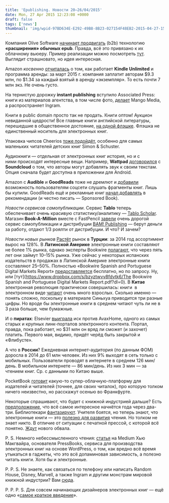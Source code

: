 ```yaml
---
title: 'Epublishing. Новости 20–26/04/2015'
date: Mon, 27 Apr 2015 12:23:08 +0000
draft: false
tags: ['news']
thumbnail: 'img/wpid-97BD634E-E292-49B8-8B23-027154F48EB2-2015-04-27-15-23.png'
---
```


Компания Olive Software [начинает продвигать](http://www.olivesoftware.com/digital-content/recorded-version-of-olive-smartlayers-webinar/) (b2b) технологию **«расширения» обычных epub**. Правда, всё это привязано к их облачному вьюеру. Пример реализации можно посмотреть [тут](http://sample.olivesoftware.com/Olive/OTB/SavasBeatieSampler/). Выглядит страшновато, но идея интересная.

Amazon *косвенно* [отчиталась](http://lunch.publishersmarketplace.com/2015/04/ku-for-march-new-high-for-the-pool-but-almost-a-new-low-per-book/) о том, как работает **Kindle Unlimited** и программа аренды: за март 2015 г. компания заплатит авторам $9.3 млн, по $1.34 за каждый взятый в аренду «экземпляр». То есть почти 7 млн экз. Не очень густо.

На тернистую дорожку **instant publishing** вступило Associated Press: книги из материалов агентства, в том числе фото, [делает](http://www.mangomedia.us/ap-editions/) Mango Media, а распространяет Ingram.

Книги в public domain просто так не продать. Книги оптом! Аукцион невиданной щедрости! Все главные книги английской литературы, перешедшие в общественное достояние, [на одной флэшке](http://ebookfriendly.com/usb-drive-with-3000-books/). Флэшка не единственный носитель для электронных книг.

Упаковка чипсов Cheerios [тоже подойдёт](http://www.digitalbookworld.com/2015/bookshout-serves-simon-schuster-ebooks-with-cheerios/), особенно для самых маленьких читателей детских книг Simon & Schuster.

Аудиокниги — отдельная от электронных книг история, но и с ними происходят интересные вещи. Например, **Wattpad** [договорился](http://goodereader.com/blog/e-book-news/wattpad-and-soundcloud-bring-audio-to-stories) с **Soundcloud** о том, что авторы могут добавлять звук к своим текстам. Опция сначала будет доступна в приложении для Android.

Amazon c **Audible** и **GoodReads** тоже не дремлют и [добавили](http://goodereader.com/blog/audiobooks/amazon-and-audible-bring-audiobooks-to-goodreads) возможность пользователям соцсети слушать фрагменты книг. Лишь бы купили. GoodReads ещё и рекламные книг [начал добавлять](http://goodereader.com/blog/e-book-news/goodreads-testing-sponsored-books) в рекомендации (и честно писать — Sponsored Book).

*Новости сервисов самопубликации*. Сервис **Tablo** теперь обеспечивает очень красивую статистику/аналитику — [Tablo Scholar](https://tablo.io/scholar). Магазин **Book-A-Million** вместе с FastPencil [завели](http://the-digital-reader.com/2015/04/23/books-a-million-partners-with-fastpencil-launches-a-self-pub-services-unit/) очень дорогой сервис самопубликации и дистрибуции [BAM! Publishing](https://diy.bampublish.com/) — берут деньги за работу, отдают 1/3 роялти от дистрибуции. И что? И зачем?

*Новости новых рынков* [Растёт](http://www.dailysabah.com/nation/2015/04/21/number-of-ebooks-in-turkey-reaches-a-new-high) рынок в **Турции**: за 2014 год ассортимент вырос на 128%. В **Латинской Америке** электронные книги составляют не более 1% рынка, однако эксперты Bookwire [полагают](http://publishingperspectives.com/2015/04/latin-american-digital-markets-to-rise-10-15-by-2020/), что через пять лет они займут 10–15% рынка. Уже сейчас у некоторых испанских издательств в продажах в Латинской Америке электронные книги составляют 25–50%. Полностью «Bookwire Spanish and Portuguese Digital Markets Report» [предоставляется](http://marketing.bookwire.de/acton/media/14994/download-bookwire-spanish-and-portuguese-digital-ebook-markets-report) бесплатно, но по запросу. Ну, или [тут](https://www.dropbox.com/s/bzyztwvv8fdvtk6/The Bookwire Spanish and Portuguese Digital Markets Report.pdf?dl=0). В **Китае** электронная революция практически совершилась: книги  в электронном виде [читают](http://news.xinhuanet.com/english/2015-04/20/c_134167260.htm?et_mid=743569&rid=240989063) очень много взрослых. Сколько именно — понять сложно, поскольку в материале Синьхуа приводится три разные цифры. Но вроде бы электронные книги в среднем читают чуть ли не в 3 раза больше, чем бумажные.

И о **пиратах**: Elsevier [выиграла](http://www.thebookseller.com/node/300517/draft) иск против AvaxHome, одного из самых старых и крупных линк-порталов электронного контента. Портал, правда, пока работает, но $31 млн он вряд ли сможет (и захочет) платить. Первого мая, видимо, придёт черёд быть закрытой и «Флибусте».

А что в **России**? Ежедневная интернет-аудитория (по данным ФОМ) доросла в 2014 до 61 млн человек. Из них 9% выходят в сеть только с мобильных. Пользователи проводят в интернете в среднем 126 мин/день. В мобильном интернете — 86 мин/день. Из них 3 мин — за чтением книг. Ср. с данными по Китаю выше.

PocketBook [готовит](http://pro-books.ru/news/3/16656?utm_source=feedburner&utm_medium=feed&utm_campaign=Feed:+Publishit+(Pro-Books.Ru)) какую-то супер-облачную-платформу для издателей и читателей (точнее, для своих читалок), про которую толком ничего неизвестно, но расскажут осенью во Франкфурте. 

Некоторые спрашивают, что будет с книжной индустрией дальше? Есть [предположение](http://www.digitalbookworld.com/2015/publishings-digital-disruption-hasnt-even-started/), что всё самое интересное начнётся года через два-три. Библиотекари [фантазируют](http://ebookfriendly.com/library-future-technologies/). Учителя боятся, но теперь знают, что электронные книги — это [полезно для развития](http://blogs.edweek.org/edweek/DigitalEducation/2015/04/ipads_e-readers_literacy_research.html) чтения. Но толком не знает никто. В отличие от ситуации с печатной прессой, с которой всё понятно. [Ждут](https://medium.com/@mathewi/winter-is-coming-print-revenue-could-be-headed-for-another-cliff-51e29836bb20) нового обвала.

P. S. Немного небессмысленного чтения: [статья](https://medium.com/@hughmcguire/why-can-t-we-read-anymore-503c38c131fe) на Medium Хью Макгвайра, основателя PressBooks, сервиса для производства электронных книг на основе WordPress, о том, как вредно всё время утыкаться в гаджеты, что это всё допаминовая зависимость, а полезно читать книги. Хотя бы и электронные.

P. P. S. Не знаете, как связаться по телефону или написать Random House, Disney, Marvell, а также Ingram и другим монстрам мировой книжной индустрии? Вам [сюда](http://www.publishingtrends.com/wp-content/uploads/2015/04/Annual-Contact-Sheet-2015-FINAL.pdf).

P. P. P. S. Для совсем начинающих дизайнеров электронных книг — ещё одно «[самое краткое введение](http://www.digitalbookworld.com/2015/ten-great-ebook-production-tools/)».